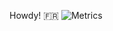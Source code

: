 Howdy! 🇫🇷
![Metrics](https://metrics.lecoq.io/kolbxyz?template=classic&base.header=0&gists=1&lines=1&config.timezone=America%2FToronto)